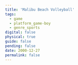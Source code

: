 ```yaml
---
title: 'Malibu Beach Volleyball'
tags:
  - game
  - platform_game-boy
  - genre_sports
digital: false
physical: true
guide: false
pending: false
date: 2000-12-27
permalink: false
---
```

